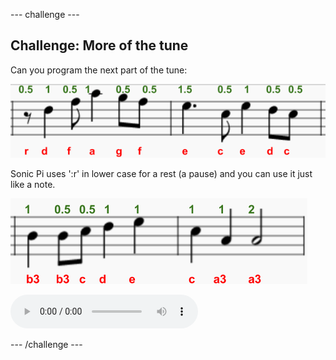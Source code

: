 --- challenge ---
## Challenge: More of the tune

Can you program the next part of the tune:

![screenshot](images/tetris-notes4.png)

Sonic Pi uses ':r' in lower case for a rest (a pause) and you can use it just like a note.

![screenshot](images/tetris-notes5.png)

<div id="audio-preview" class="pdf-hidden">
<audio controls preload>
  <source src="sounds/tetris-c2.mp3" type="audio/mpeg">
Your browser does not support the <code>audio</code> element.
</audio>
</div>


--- /challenge ---